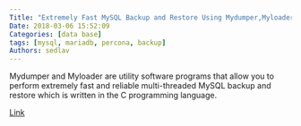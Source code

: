```yaml
---
Title: "Extremely Fast MySQL Backup and Restore Using Mydumper,Myloader"
Date: 2018-03-06 15:52:09
Categories: [data base]
tags: [mysql, mariadb, percona, backup]
Authors: sedlav
---
```


Mydumper and Myloader are utility software programs that allow you to perform extremely fast and reliable multi-threaded MySQL backup and restore which is written in the C programming language.

[Link](https://dotlayer.com/extremely-fast-mysql-backup-restore-using-mydumpermyloader/)
